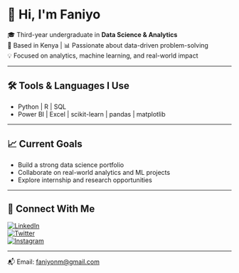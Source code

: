 # 👋 Hi, I'm Faniyo

🎓 Third-year undergraduate in **Data Science & Analytics**  
📍 Based in Kenya | 📊 Passionate about data-driven problem-solving  
💡 Focused on analytics, machine learning, and real-world impact

---

## 🛠️ Tools & Languages I Use
- Python | R | SQL  
- Power BI | Excel | scikit-learn | pandas | matplotlib

---

## 📈 Current Goals
- Build a strong data science portfolio  
- Collaborate on real-world analytics and ML projects  
- Explore internship and research opportunities

---

## 🔗 Connect With Me

[![LinkedIn](https://img.shields.io/badge/LinkedIn-blue?logo=linkedin&logoColor=white)](https://www.linkedin.com/in/faniyonm)  
[![Twitter](https://img.shields.io/badge/Twitter-1DA1F2?logo=twitter&logoColor=white)](https://x.com/Faniyo_nm)  
[![Instagram](https://img.shields.io/badge/Instagram-E4405F?logo=instagram&logoColor=white)](https://www.instagram.com/faniyo_nm/)

---

📬 Email: faniyonm@gmail.com


<!--
**faniyonm/faniyonm** is a ✨ _special_ ✨ repository because its `README.md` (this file) appears on your GitHub profile.

Here are some ideas to get you started:

- 🔭 I’m currently working on ...
- 🌱 I’m currently learning ...
- 👯 I’m looking to collaborate on ...
- 🤔 I’m looking for help with ...
- 💬 Ask me about ...
- 📫 How to reach me: ...
- 😄 Pronouns: ...
- ⚡ Fun fact: ...
-->
